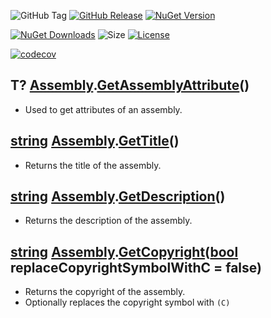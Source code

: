 ![GitHub Tag](https://img.shields.io/github/v/tag/TJC-Tools/TJC.AssemblyExtensions) [![GitHub Release](https://img.shields.io/github/v/release/TJC-Tools/TJC.AssemblyExtensions)](https://github.com/TJC-Tools/TJC.AssemblyExtensions/releases/latest) [![NuGet Version](https://img.shields.io/nuget/v/TJC.AssemblyExtensions)](https://www.nuget.org/packages/TJC.AssemblyExtensions)

[![NuGet Downloads](https://img.shields.io/nuget/dt/TJC.AssemblyExtensions)](https://www.nuget.org/packages/TJC.AssemblyExtensions) ![Size](https://img.shields.io/github/repo-size/TJC-Tools/TJC.AssemblyExtensions) [![License](https://img.shields.io/github/license/TJC-Tools/TJC.AssemblyExtensions.svg)](LICENSE)

[![codecov](https://codecov.io/gh/TJC-Tools/TJC.AssemblyExtensions/graph/badge.svg?token=5YBPHU66QE)](https://codecov.io/gh/TJC-Tools/TJC.AssemblyExtensions)

## T? [Assembly](https://learn.microsoft.com/en-us/dotnet/api/system.reflection.assembly?view=net-8.0).[GetAssemblyAttribute](./TJC.AssemblyExtensions/Attributes/AttributeExtensions.cs)()
- Used to get attributes of an assembly.

## [string](https://learn.microsoft.com/en-us/dotnet/api/system.string?view=net-8.0) [Assembly](https://learn.microsoft.com/en-us/dotnet/api/system.reflection.assembly?view=net-8.0).[GetTitle](./TJC.AssemblyExtensions/Attributes/CommonAttributesExtensions.cs)()
- Returns the title of the assembly.

## [string](https://learn.microsoft.com/en-us/dotnet/api/system.string?view=net-8.0) [Assembly](https://learn.microsoft.com/en-us/dotnet/api/system.reflection.assembly?view=net-8.0).[GetDescription](./TJC.AssemblyExtensions/Attributes/CommonAttributesExtensions.cs)()
- Returns the description of the assembly.

## [string](https://learn.microsoft.com/en-us/dotnet/api/system.string?view=net-8.0) [Assembly](https://learn.microsoft.com/en-us/dotnet/api/system.reflection.assembly?view=net-8.0).[GetCopyright](./TJC.AssemblyExtensions/Attributes/CommonAttributesExtensions.cs)([bool](https://learn.microsoft.com/en-us/dotnet/csharp/language-reference/builtin-types/bool) replaceCopyrightSymbolWithC = false)
- Returns the copyright of the assembly.
- Optionally replaces the copyright symbol with `(C)`
